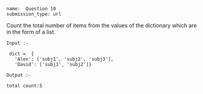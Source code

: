 ﻿```ngMeta
name:  Question 10
submission_type: url
```

Count the total number of items from the values of the dictionary which are in the form of a list.

`Input :-`
```
 dict =  {
   'Alex': ['subj1', 'subj2', 'subj3'], 
   'David': ['subj1', 'subj2']}
  ```

`Output :-`
```
total count:5
 ```
